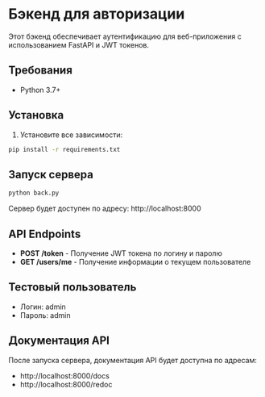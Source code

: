 # Бэкенд для авторизации

Этот бэкенд обеспечивает аутентификацию для веб-приложения с использованием FastAPI и JWT токенов.

## Требования

- Python 3.7+

## Установка

1. Установите все зависимости:

```bash
pip install -r requirements.txt
```

## Запуск сервера

```bash
python back.py
```

Сервер будет доступен по адресу: http://localhost:8000

## API Endpoints

- **POST /token** - Получение JWT токена по логину и паролю
- **GET /users/me** - Получение информации о текущем пользователе

## Тестовый пользователь

- Логин: admin
- Пароль: admin

## Документация API

После запуска сервера, документация API будет доступна по адресам:
- http://localhost:8000/docs
- http://localhost:8000/redoc 